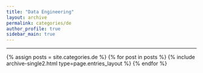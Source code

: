 ```yaml
---
title: "Data Engineering"
layout: archive
permalink: categories/de
author_profile: true
sidebar_main: true
---
```


<!-- 공백이 포함되어 있는 카테고리 이름의 경우 site.categories['a b c'] 이런식으로! -->

***

{% assign posts = site.categories.de %}
{% for post in posts %} {% include archive-single2.html type=page.entries_layout %} {% endfor %}
